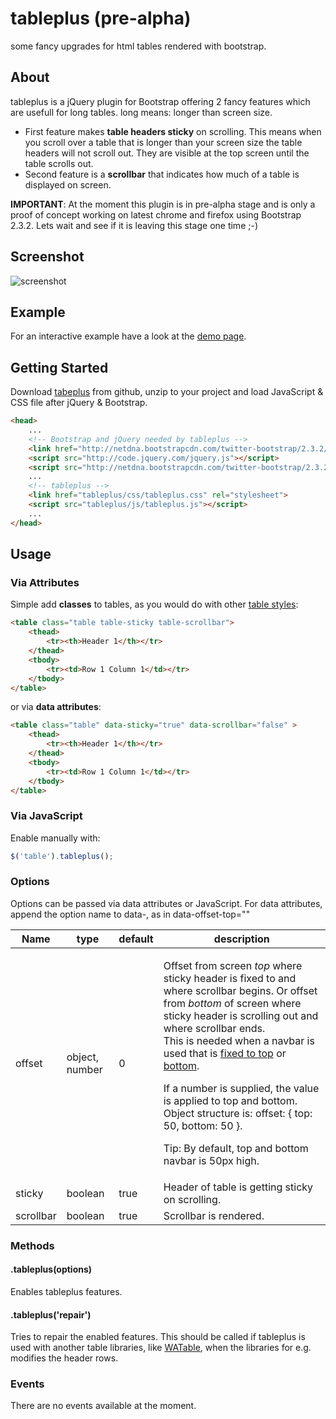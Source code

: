 # tableplus (pre-alpha)
some fancy upgrades for html tables rendered with bootstrap.

## About
tableplus is a jQuery plugin for Bootstrap offering 2 fancy features which are usefull for long tables. long means: longer than screen size.
+ First feature makes **table headers sticky** on scrolling. This means when you scroll over a table that is longer than your screen size the table headers will not scroll out. They are visible at the top screen until the table scrolls out.
+ Second feature is a **scrollbar** that indicates how much of a table is displayed on screen.

**IMPORTANT**:
At the moment this plugin is in pre-alpha stage and is only a proof of concept working on latest chrome and firefox using Bootstrap 2.3.2. Lets wait and see if it is leaving this stage one time ;-)

## Screenshot
![screenshot](https://raw.github.com/ribbon10/tableplus.js/master/doc/screenshot.png "Screenshot")

## Example
For an interactive example have a look at the [demo page](http://rawgithub.com/ribbon10/tableplus.js/master/doc/demo.html).

## Getting Started
Download [tabeplus](https://github.com/ribbon10/tableplus.js/archive/master.zip) from github, unzip to your project and load JavaScript & CSS file after jQuery & Bootstrap.
```html
<head>
    ...
    <!-- Bootstrap and jQuery needed by tableplus -->
    <link href="http://netdna.bootstrapcdn.com/twitter-bootstrap/2.3.2/css/bootstrap-combined.min.css" rel="stylesheet">
    <script src="http://code.jquery.com/jquery.js"></script>
    <script src="http://netdna.bootstrapcdn.com/twitter-bootstrap/2.3.2/js/bootstrap.min.js"></script>
    ...
    <!-- tableplus -->
    <link href="tableplus/css/tableplus.css" rel="stylesheet">
    <script src="tableplus/js/tableplus.js"></script>
    ...
</head>
```

## Usage

### Via Attributes
Simple add **classes** to tables, as you would do with other [table styles](http://getbootstrap.com/css/#tables):
```html
<table class="table table-sticky table-scrollbar">
	<thead>
		<tr><th>Header 1</th></tr>
	</thead>
	<tbody>
		<tr><td>Row 1 Column 1</td></tr>
	</tbody>
</table>
```
or via **data attributes**:
```html
<table class="table" data-sticky="true" data-scrollbar="false" >
    <thead>
        <tr><th>Header 1</th></tr>
    </thead>
    <tbody>
        <tr><td>Row 1 Column 1</td></tr>
    </tbody>
</table>
```

### Via JavaScript
Enable manually with:
```javascript
$('table').tableplus();
```

### Options
Options can be passed via data attributes or JavaScript. For data attributes, append the option name to data-, as in data-offset-top=""

Name      | type           | default | description
--------- | -------------- | ------- | -----------
offset    | object, number | 0       | <p>Offset from screen *top* where sticky header is fixed to and where scrollbar begins. Or offset from *bottom* of screen where sticky header is scrolling out and where scrollbar ends.<br />This is needed when a navbar is used that is [fixed to top](http://getbootstrap.com/components/#navbar-fixed-top) or [bottom](http://getbootstrap.com/components/#navbar-fixed-bottom).</p><p>If a number is supplied, the value is applied to top and bottom.<br />Object structure is: offset: { top: 50, bottom: 50 }.</p><p>Tip: By default, top and bottom navbar is 50px high.</p>
sticky    | boolean        | true    | Header of table is getting sticky on scrolling.
scrollbar | boolean        | true    | Scrollbar is rendered.

### Methods
#### .tableplus(options)
Enables tableplus features.
#### .tableplus('repair')
Tries to repair the enabled features. This should be called if tableplus is used with another table libraries, like [WATable](https://github.com/wootapa/watable), when the libraries for e.g. modifies the header rows.

### Events
There are no events available at the moment.
